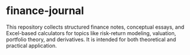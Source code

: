 # finance-journal

This repository collects structured finance notes, conceptual essays, and Excel-based calculators for topics like risk-return modeling, valuation, portfolio theory, and derivatives. It is intended for both theoretical and practical application.

